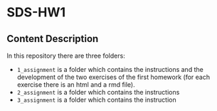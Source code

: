 # SDS-HW1

## Content Description
In this repository there are three folders:
- `1_assignment` is a folder which contains the instructions and the development of the two exercises of the first homework (for each exercise there is an html and a rmd file).
- `2_assignment` is a folder which contains the instructions 
- `3_assignment` is a folder which contains the instruction 
